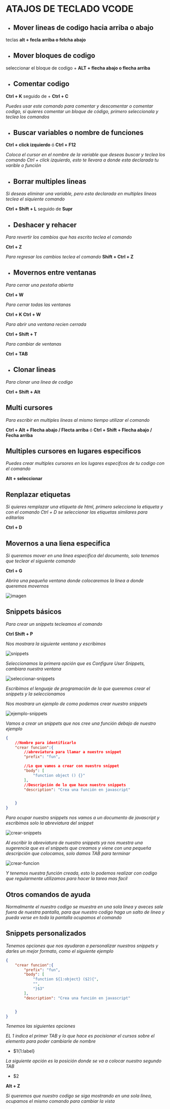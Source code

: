 #  ATAJOS DE TECLADO VCODE

 * ## Mover lineas de codigo hacia arriba o abajo

teclas **alt  + fecla arriba o felcha abajo**


* ## Mover bloques de codigo 

seleccionar el bloque de codigo + **ALT + flecha abajo o flecha arriba**

* ## Comentar codigo

**Ctrl + K** seguido de + **Ctrl + C**

*Puedes usar este comando para comentar y descomentar o comentar codigo, si quieres comentar un bloque de código, primero seleccionala y teclea los comandos*

* ## Buscar variables o nombre de funciones

**Ctrl + click izquierdo**
ó
**Ctrl + F12**

*Coloca el cursor en el nombre de la variable que deseas buscar y teclea los comando Ctrl + click izquierdo, esto te llevara a donde esta declarada tu varible o función*

* ## Borrar multiples lineas

*Si deseas eliminar una variable, pero esta declarada en multiples lineas teclea el siquiente comando*

**Ctrl + Shift + L** seguido de  **Supr**

* ## Deshacer y rehacer

*Para revertir los cambios que has escrito teclea el comando*

**Ctrl + Z**

*Para regresar los cambios teclea el comando*
**Shift + Ctrl + Z**


* ## Movernos entre ventanas

*Para cerrar una pestaña abierta*

**Ctrl + W**

*Para cerrar todas las ventanas*

**Ctrl + K  Ctrl + W**

*Para abrir una ventana recien cerrada*

**Ctrl + Shift + T**

*Para cambiar de ventanas*

**Ctrl + TAB**

* ## Clonar lineas

*Para clonar una linea de codigo*

**Ctrl + Shift + Alt**

## Multi cursores

*Para escribir en multiples lineas al mismo tiempo utilizar el comando*

**Ctrl + Alt + Flecha abajo / Flecta arriba**
ó
**Ctrl + Shift + Flecha abajo / Fecha arriba**

## Multiples cursores en lugares especificos

*Puedes crear multiples cursores en los lugares especifcos de tu codigo con el comando*

**Alt + seleccionar**

## Renplazar etiquetas
*Si quieres remplazar una etiqueta de html, primero selecciona la etiqueta y con el comando Ctrl + D se seleccionar las etiquetas similares para editarlas*

**Ctrl + D**


## Movernos a una liena especifica

*Si queremos mover en una linea especifica del documento, solo tenemos que teclear el siguiente comando*

**Ctrl + G**

*Abrira una pequeña ventana donde colocaremos la linea a donde queremos movernos*

![imagen](imagenes/movernos-a-una-linea.png)

## Snippets básicos

*Para crear un snippets tecleamos el comando*

**Ctrl Shift + P**

*Nos mostrara la siguiente ventana y escribimos*

![snippets](imagenes/snippet.png)

*Seleccionamos la primera opción que es Configure User Snippets, cambiara nuestra ventana*

![seleccionar-snippets](imagenes/snippet-select.png)

*Escribimos el lenguaje de programación de la que queremos crear el snippets y la seleccionamos*

*Nos mostrara un ejemplo de como podemos crear nuestro snippets*

![ejemplo-snippets](imagenes/ejemplo-snippet.png)

*Vamos a crear un snippets que nos cree una función debajo de nuestro ejemplo*

```json
{
    //Nombre para identificarlo
	"crear funcion":{
		//abreviatura para llamar a nuestro snippet
		"prefix": "fun",

		//Lo que vamos a crear con nuestro snippet
		"body": [
			"function object () {}"
		],
		//Descripción de lo que hace nuestro snippets
		"description": "Crea una función en javascript"


	}
}
```

*Para ocupar nuestro snippets nos vamos a un documento de javascript y escribimos solo la abreviatura del snippet*

![crear-snippets](imagenes/crear-snippet.png)

*Al escribir la abreviatura de nuestro snippets ya nos muestra una sugerencia que es el snippets que creamos y viene con una pequeña descripción que colocamos, solo damos TAB para terminar*

![crear-funcion](imagenes/crear-funcion.png)

*Y tenemos nuestra función creada, esto lo podemos realizar con codigo que regularmente utilizamos para hacer la tarea mas facil*

## Otros comandos de ayuda

*Normalmente el nuestro codigo se muestra en una sola linea y aveces sale fuera de nuestra pantalla, para que nuestro codigo haga un salto de linea y pueda verse en toda la pantalla ocupamos el comando*

## Snippets personalizados

*Tenemos opciones que nos ayudaran a personalizar nuestros snippets y darles un mejor formato, como el siguiente ejemplo*

```json
{
    "crear funcion":{
		"prefix": "fun",
		"body": [
			"function ${1:object} ($2){",
			"",
			"}$3"
		],
		"description": "Crea una función en javascript"


	}
}
```
*Tenemos las siguientes opciones*

*EL 1 indica el primer TAB y lo que hace es pocisionar el cursos sobre el elemento para poder cambiarle de nombre*

* $1{1:label}

*La siguiente opción es la posición donde se va a colocar nuestro segundo TAB*
* $2

**Alt + Z**

*Si queremos que nuestro codigo se siga mostrando en una sola linea, ocupamos el mismo comando para cambiar la vista*
<!-- Para tachar una letra ~~texto~~ -->

<!-- crear listas

* Item 1
    * item 1.1
1. item 1
    1. item -->    